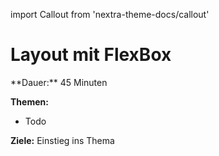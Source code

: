 import Callout from 'nextra-theme-docs/callout'

# Layout mit FlexBox

<Callout>
  **Dauer:** 45 Minuten

  **Themen:**
  - Todo

  **Ziele:** Einstieg ins Thema
</Callout>